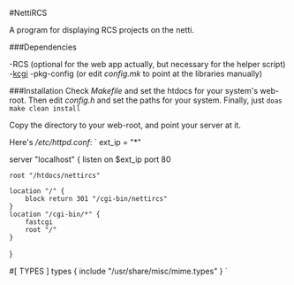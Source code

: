 #NettiRCS

A program for displaying RCS projects on the netti.

###Dependencies

-RCS (optional for the web app actually, but necessary for the helper
script)
-[kcgi](https://kristaps.bsd.lv/kcgi/)
-pkg-config (or edit *config.mk* to point at the libraries manually)

###Installation
Check *Makefile* and set the htdocs for your system's web-root.
Then edit *config.h* and set the paths for your system. Finally, just 
`doas make clean install`

Copy the directory to your web-root, and point your server at it.

Here's */etc/httpd.conf*:
`
ext_ip = "*"

server "localhost" {
	listen on $ext_ip port 80

	root "/htdocs/nettircs"

	location "/" {
		block return 301 "/cgi-bin/nettircs"
	}
	location "/cgi-bin/*" {
		fastcgi
		root "/"
	}
}

#[ TYPES ]
types {
	include "/usr/share/misc/mime.types"
}
`
